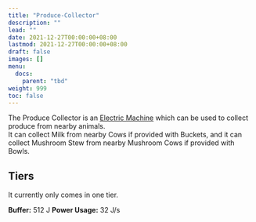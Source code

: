 ```yaml
---
title: "Produce-Collector"
description: ""
lead: ""
date: 2021-12-27T00:00:00+08:00
lastmod: 2021-12-27T00:00:00+08:00
draft: false
images: []
menu: 
  docs:
    parent: "tbd"
weight: 999
toc: false
---
```


The Produce Collector is an [Electric Machine](https://github.com/Slimefun/Slimefun4/wiki/Electric-Machines) which can be used to collect produce from nearby animals.  
It can collect Milk from nearby Cows if provided with Buckets, and it can collect Mushroom Stew from nearby Mushroom Cows if provided with Bowls.  

## Tiers

It currently only comes in one tier.  

**Buffer:** 512 J
**Power Usage:** 32 J/s
